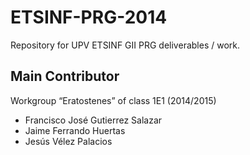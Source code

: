 # ETSINF-PRG-2014
Repository for UPV ETSINF GII PRG deliverables / work.


## Main Contributor
Workgroup “Eratostenes” of class 1E1 (2014/2015)

* Francisco José Gutierrez Salazar
* Jaime Ferrando Huertas
* Jesús Vélez Palacios
